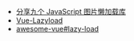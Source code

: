
* [分享九个 JavaScript 图片懒加载库](https://juejin.cn/post/6890325820200943629)
* [Vue-Lazyload](https://github.com/hilongjw/vue-lazyload)
* [awesome-vue#lazy-load](https://github.com/vuejs/awesome-vue#lazy-load)
